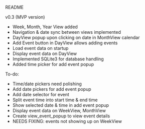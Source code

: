 README

v0.3 (MVP version)
- Week, Month, Year View added
- Navigation & date sync between views implemented
- DayView popup upon clicking on date in MonthView calendar
- Add Event button in DayView allows adding events
- Load event data on startup
- Display event data on DayView
- Implemented SQLite3 for database handling
- Added time picker for add event popup

To-do:
- Time/date pickers need polishing
- Add date pickers for add event popup
- Add date selector for event
- Split event time into start time & end time
- Show selected date & time in add event popup
- Display event data on WeekView, MonthView
- Create view_event_popup to view event details
- NEEDS FIXING: events not showing up on WeekView